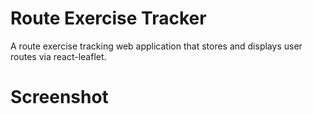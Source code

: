# Route Exercise Tracker

A route exercise tracking web application that stores and displays user routes via react-leaflet.

# Screenshot
